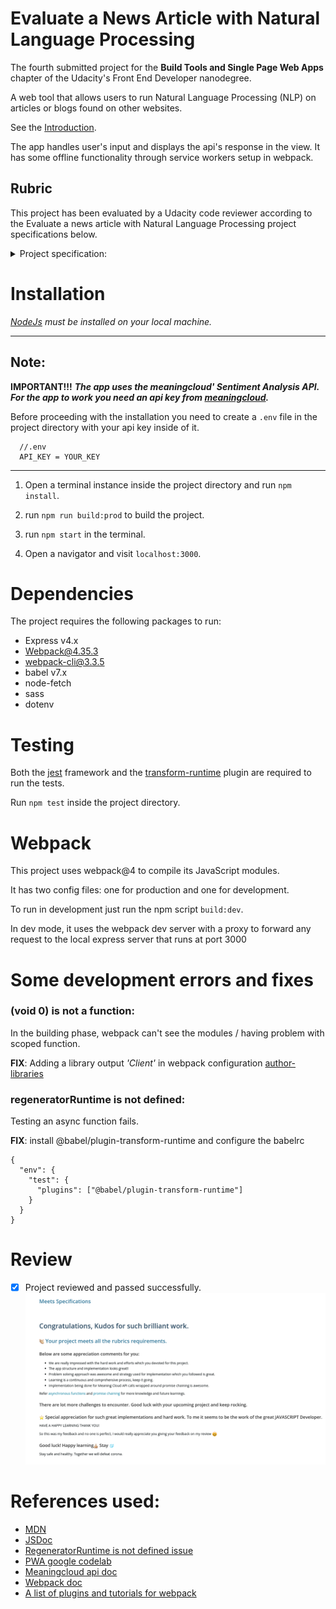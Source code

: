 # Evaluate a News Article with Natural Language Processing

The fourth submitted project for the **Build Tools and Single Page Web Apps**
chapter of the Udacity's Front End Developer nanodegree.

A web tool that allows users to run Natural Language Processing (NLP) on
articles or blogs found on other websites.

See the [Introduction](INTRODUCTION.md).

The app handles user's input and displays the api's response in the view. It has some offline functionality through service workers setup in webpack.

## Rubric

This project has been evaluated by a Udacity code reviewer according to the
Evaluate a news article with Natural Language Processing project specifications below.

<details>
<summary>Project specification:</summary>
<img src="repo_images/specifications.png"/>
</details>

# Installation

_[NodeJs](https://nodejs.org/en/) must be installed on your local machine._

---

## Note:

**IMPORTANT!!!**
**_The app uses the meaningcloud' Sentiment Analysis API. For the app to work you need an api key from [meaningcloud](https://www.meaningcloud.com)._**

Before proceeding with the installation you need to create a `.env` file in the project directory with your api key inside of it.

```
  //.env
  API_KEY = YOUR_KEY
```

---

1. Open a terminal instance inside the project directory and run `npm install`.

2. run `npm run build:prod` to build the project.

3. run `npm start` in the terminal.

4. Open a navigator and visit `localhost:3000`.

# Dependencies

The project requires the following packages to run:

- Express v4.x
- Webpack@4.35.3
- webpack-cli@3.3.5
- babel v7.x
- node-fetch
- sass
- dotenv

# Testing

Both the [jest](https://jestjs.io) framework and the [transform-runtime](https://www.npmjs.com/package/@babel/plugin-transform-runtime) plugin are required to run the tests.

Run `npm test` inside the project directory.

# Webpack

This project uses webpack@4 to compile its JavaScript modules.

It has two config files: one for production and one for development.

To run in development just run the npm script `build:dev`.

In dev mode, it uses the webpack dev server with a proxy to forward any request to the local express server that runs at port 3000

# Some development errors and fixes

### **(void 0) is not a function**:

In the building phase, webpack can't see the modules / having problem with scoped function.

**FIX**: Adding a library output _'Client'_ in webpack configuration [author-libraries](https://v4.webpack.js.org/guides/author-libraries/)

### **regeneratorRuntime is not defined**:

Testing an async function fails.

**FIX**: install @babel/plugin-transform-runtime and configure the babelrc

```
{
  "env": {
    "test": {
      "plugins": ["@babel/plugin-transform-runtime"]
    }
  }
}

```

# Review

- [x] Project reviewed and passed successfully.
      ![alt text](repo_images/review.png)

# References used:

- [MDN](https://developer.mozilla.org)
- [JSDoc](https://jsdoc.app/)
- [RegeneratorRuntime is not defined issue](https://github.com/liferay/liferay-npm-tools/issues/105)
- [PWA google codelab](https://developers.google.com/codelabs/pwa-training/pwa03--going-offline?hl=en&continue=https%3A%2F%2Fcodelabs.developers.google.com%2F%3Fcat%3Dall#0)
- [Meaningcloud api doc](https://learn.meaningcloud.com/developer/sentiment-analysis/2.1/doc/what-is-sentiment-analysis)
- [Webpack doc](https://v4.webpack.js.org/)
- [A list of plugins and tutorials for webpack](https://github.com/markerikson/react-redux-links/blob/master/webpack-advanced-techniques.md)
